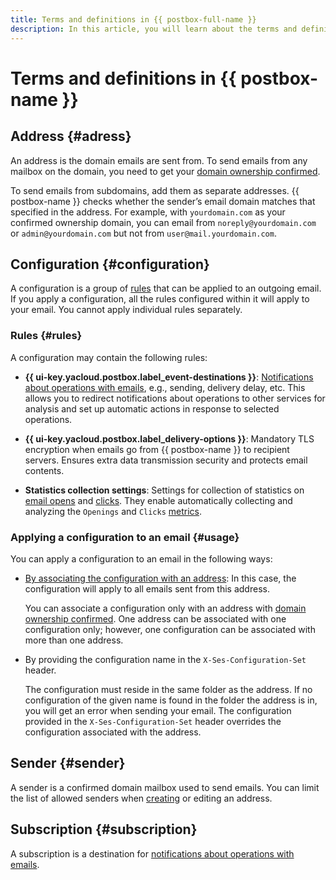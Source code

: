 ```yaml
---
title: Terms and definitions in {{ postbox-full-name }}
description: In this article, you will learn about the terms and definitions in {{ postbox-name }}.
---
```


# Terms and definitions in {{ postbox-name }}

## Address {#adress}

An address is the domain emails are sent from. To send emails from any mailbox on the domain, you need to get your [domain ownership confirmed](../operations/check-domain.md).

To send emails from subdomains, add them as separate addresses. {{ postbox-name }} checks whether the sender’s email domain matches that specified in the address. For example, with `yourdomain.com` as your confirmed ownership domain, you can email from `noreply@yourdomain.com` or `admin@yourdomain.com` but not from `user@mail.yourdomain.com`.

## Configuration {#configuration}

A configuration is a group of [rules](#rules) that can be applied to an outgoing email. If you apply a configuration, all the rules configured within it will apply to your email. You cannot apply individual rules separately.

### Rules {#rules}

A configuration may contain the following rules:

* **{{ ui-key.yacloud.postbox.label_event-destinations }}**: [Notifications about operations with emails](notification.md), e.g., sending, delivery delay, etc. This allows you to redirect notifications about operations to other services for analysis and set up automatic actions in response to selected operations.

* **{{ ui-key.yacloud.postbox.label_delivery-options }}**: Mandatory TLS encryption when emails go from {{ postbox-name }} to recipient servers. Ensures extra data transmission security and protects email contents.

* **Statistics collection settings**: Settings for collection of statistics on [email opens](mail-opened.md) and [clicks](click-tracking.md). They enable automatically collecting and analyzing the `Openings` and `Clicks` [metrics](statistics.md#metrics).

### Applying a configuration to an email {#usage}

You can apply a configuration to an email in the following ways:

* [By associating the configuration with an address](../operations/bind-configuration.md): In this case, the configuration will apply to all emails sent from this address.

    You can associate a configuration only with an address with [domain ownership confirmed](../operations/check-domain.md). One address can be associated with one configuration only; however, one configuration can be associated with more than one address.

* By providing the configuration name in the `X-Ses-Configuration-Set` header.

    The configuration must reside in the same folder as the address. If no configuration of the given name is found in the folder the address is in, you will get an error when sending your email. The configuration provided in the `X-Ses-Configuration-Set` header overrides the configuration associated with the address.

## Sender {#sender}

A sender is a confirmed domain mailbox used to send emails. You can limit the list of allowed senders when [creating](../operations/create-address.md) or editing an address.

## Subscription {#subscription}

A subscription is a destination for [notifications about operations with emails](notification.md).
